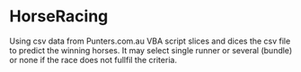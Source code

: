 # HorseRacing
Using csv data from Punters.com.au VBA script slices and dices the csv file to predict the winning horses. It may select  single runner or several (bundle) or none if the race does not fullfil the criteria.
